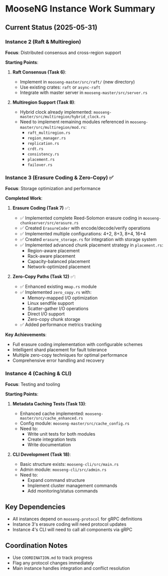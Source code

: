 # MooseNG Instance Work Summary

## Current Status (2025-05-31)

### Instance 2 (Raft & Multiregion)
**Focus**: Distributed consensus and cross-region support

**Starting Points**:
1. **Raft Consensus (Task 6)**:
   - Implement in `mooseng-master/src/raft/` (new directory)
   - Use existing crates: `raft` or `async-raft`
   - Integrate with master server in `mooseng-master/src/server.rs`
   
2. **Multiregion Support (Task 8)**:
   - Hybrid clock already implemented: `mooseng-master/src/multiregion/hybrid_clock.rs`
   - Need to implement remaining modules referenced in `mooseng-master/src/multiregion/mod.rs`:
     - `raft_multiregion.rs`
     - `region_manager.rs`
     - `replication.rs`
     - `crdt.rs`
     - `consistency.rs`
     - `placement.rs`
     - `failover.rs`

### Instance 3 (Erasure Coding & Zero-Copy) ✅
**Focus**: Storage optimization and performance

**Completed Work**:
1. **Erasure Coding (Task 7)** ✅:
   - ✅ Implemented complete Reed-Solomon erasure coding in `mooseng-chunkserver/src/erasure.rs`
   - ✅ Created `ErasureCoder` with encode/decode/verify operations
   - ✅ Implemented multiple configurations: 4+2, 8+3, 8+4, 16+4
   - ✅ Created `erasure_storage.rs` for integration with storage system
   - ✅ Implemented advanced chunk placement strategy in `placement.rs`:
     - Region-aware placement
     - Rack-aware placement 
     - Capacity-balanced placement
     - Network-optimized placement
     
2. **Zero-Copy Paths (Task 12)** ✅:
   - ✅ Enhanced existing `mmap.rs` module
   - ✅ Implemented `zero_copy.rs` with:
     - Memory-mapped I/O optimization
     - Linux sendfile support
     - Scatter-gather I/O operations
     - Direct I/O support
     - Zero-copy chunk storage
   - ✅ Added performance metrics tracking

**Key Achievements**:
- Full erasure coding implementation with configurable schemes
- Intelligent shard placement for fault tolerance
- Multiple zero-copy techniques for optimal performance
- Comprehensive error handling and recovery

### Instance 4 (Caching & CLI)
**Focus**: Testing and tooling

**Starting Points**:
1. **Metadata Caching Tests (Task 13)**:
   - Enhanced cache implemented: `mooseng-master/src/cache_enhanced.rs`
   - Config module: `mooseng-master/src/cache_config.rs`
   - Need to:
     - Write unit tests for both modules
     - Create integration tests
     - Write documentation
     
2. **CLI Development (Task 18)**:
   - Basic structure exists: `mooseng-cli/src/main.rs`
   - Admin module: `mooseng-cli/src/admin.rs`
   - Need to:
     - Expand command structure
     - Implement cluster management commands
     - Add monitoring/status commands

## Key Dependencies
- All instances depend on `mooseng-protocol` for gRPC definitions
- Instance 3's erasure coding will need protocol updates
- Instance 4's CLI will need to call all components via gRPC

## Coordination Notes
- Use `COORDINATION.md` to track progress
- Flag any protocol changes immediately
- Main instance handles integration and conflict resolution
